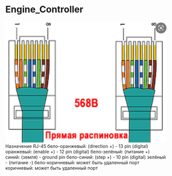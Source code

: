 # Engine_Controller

![Распиновка](RJ-45%20pins.bmp "Распиновка")
Назначение RJ-45
бело-оранжевый: (direction +) - 13 pin (digital)
оранжевый: (enable +) - 12 pin (digital)
бело-зелёный: (питание +)  
синий: (земля) - ground pin
бело-синий: (step +) - 10 pin (digital)
зелёный - (питание -)
бело-коричневый: может быть удаленный порт
коричневый: может быть удаленный порт